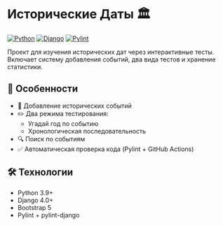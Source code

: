 # Исторические Даты 🏛️

[![Python](https://img.shields.io/badge/Python-3.9+-blue.svg)](https://python.org)
[![Django](https://img.shields.io/badge/Django-4.0-brightgreen.svg)](https://djangoproject.com)
[![Pylint](https://github.com/podobry-m/history-dates/actions/workflows/pylint.yml/badge.svg)](https://github.com/your_username/history-dates/actions)

Проект для изучения исторических дат через интерактивные тесты. Включает систему добавления событий, два вида тестов и хранение статистики.

## 🌟 Особенности

- 📅 Добавление исторических событий
- ✏️ Два режима тестирования:
  - Угадай год по событию
  - Хронологическая последовательность
- 🔍 Поиск по событиям
- ✅ Автоматическая проверка кода (Pylint + GitHub Actions)

## 🛠 Технологии

- Python 3.9+
- Django 4.0+
- Bootstrap 5
- Pylint + pylint-django
